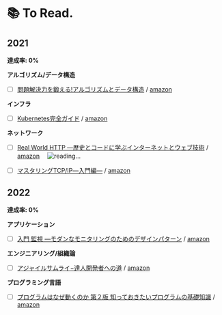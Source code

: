 # 📚 To Read.
## 2021**達成率: 0%****アルゴリズム/データ構造**- [ ] [問題解決力を鍛える!アルゴリズムとデータ構造](https://github.com/1keiuu/tech-books/tree/main/notes/algorithm/algo_and_data) / [amazon](https://www.amazon.co.jp/%E5%95%8F%E9%A1%8C%E8%A7%A3%E6%B1%BA%E5%8A%9B%E3%82%92%E9%8D%9B%E3%81%88%E3%82%8B-%E3%82%A2%E3%83%AB%E3%82%B4%E3%83%AA%E3%82%BA%E3%83%A0%E3%81%A8%E3%83%87%E3%83%BC%E3%82%BF%E6%A7%8B%E9%80%A0-KS%E6%83%85%E5%A0%B1%E7%A7%91%E5%AD%A6%E5%B0%82%E9%96%80%E6%9B%B8-%E5%A4%A7%E6%A7%BB-%E5%85%BC%E8%B3%87/dp/4065128447) **インフラ**- [ ] [Kubernetes完全ガイド](https://github.com/1keiuu/tech-books/tree/main/notes/infra/kube-perfect) / [amazon](https://www.amazon.co.jp/Kubernetes%E5%AE%8C%E5%85%A8%E3%82%AC%E3%82%A4%E3%83%89-%E7%AC%AC2%E7%89%88-Top-Gear-%E9%9D%92%E5%B1%B1/dp/4295009792) **ネットワーク**- [ ] [Real World HTTP ―歴史とコードに学ぶインターネットとウェブ技術](https://github.com/1keiuu/tech-books/tree/main/notes/network/real-world-http) / [amazon](https://www.amazon.co.jp/Real-World-HTTP-%E2%80%95%E6%AD%B4%E5%8F%B2%E3%81%A8%E3%82%B3%E3%83%BC%E3%83%89%E3%81%AB%E5%AD%A6%E3%81%B6%E3%82%A4%E3%83%B3%E3%82%BF%E3%83%BC%E3%83%8D%E3%83%83%E3%83%88%E3%81%A8%E3%82%A6%E3%82%A7%E3%83%96%E6%8A%80%E8%A1%93-%E3%82%88%E3%81%97%E3%81%8D/dp/4873118042) 　<img src='https://user-images.githubusercontent.com/46051957/115986717-907e6700-a5ec-11eb-827f-38c9e3b8c1ff.png' alt='reading...'/> - [ ] [マスタリングTCP/IP―入門編―](https://github.com/1keiuu/tech-books/tree/main/notes/network/mastering-tcp-ip) / [amazon](https://www.amazon.co.jp/%E3%83%9E%E3%82%B9%E3%82%BF%E3%83%AA%E3%83%B3%E3%82%B0TCP-IP%E2%80%95%E5%85%A5%E9%96%80%E7%B7%A8%E2%80%95-%E7%AC%AC6%E7%89%88-%E4%BA%95%E4%B8%8A-%E7%9B%B4%E4%B9%9F/dp/4274224473) ## 2022**達成率: 0%****アプリケーション**- [ ] [入門 監視 ―モダンなモニタリングのためのデザインパターン](https://github.com/1keiuu/tech-books/tree/main/notes/application/nyumon_kanshi) / [amazon](https://www.amazon.co.jp/%E5%85%A5%E9%96%80-%E7%9B%A3%E8%A6%96-%E2%80%95%E3%83%A2%E3%83%80%E3%83%B3%E3%81%AA%E3%83%A2%E3%83%8B%E3%82%BF%E3%83%AA%E3%83%B3%E3%82%B0%E3%81%AE%E3%81%9F%E3%82%81%E3%81%AE%E3%83%87%E3%82%B6%E3%82%A4%E3%83%B3%E3%83%91%E3%82%BF%E3%83%BC%E3%83%B3-Mike-Julian/dp/4873118646) **エンジニアリング/組織論**- [ ] [アジャイルサムライ−達人開発者への道](https://github.com/1keiuu/tech-books/tree/main/notes/engineering/agile_samurai) / [amazon](https://www.amazon.co.jp/%E3%82%A2%E3%82%B8%E3%83%A3%E3%82%A4%E3%83%AB%E3%82%B5%E3%83%A0%E3%83%A9%E3%82%A4%E2%88%92%E9%81%94%E4%BA%BA%E9%96%8B%E7%99%BA%E8%80%85%E3%81%B8%E3%81%AE%E9%81%93%E2%88%92-Jonathan-Rasmusson/dp/4274068560) **プログラミング言語**- [ ] [プログラムはなぜ動くのか 第２版 知っておきたいプログラムの基礎知識](https://github.com/1keiuu/tech-books/tree/main/notes/programming_language/how_to_work_program) / [amazon](https://www.amazon.co.jp/%E3%83%97%E3%83%AD%E3%82%B0%E3%83%A9%E3%83%A0%E3%81%AF%E3%81%AA%E3%81%9C%E5%8B%95%E3%81%8F%E3%81%AE%E3%81%8B-%E7%AC%AC2%E7%89%88-%E7%9F%A5%E3%81%A3%E3%81%A6%E3%81%8A%E3%81%8D%E3%81%9F%E3%81%84%E3%83%97%E3%83%AD%E3%82%B0%E3%83%A9%E3%83%A0%E3%81%AE%E5%9F%BA%E7%A4%8E%E7%9F%A5%E8%AD%98-%E7%9F%A2%E6%B2%A2-%E4%B9%85%E9%9B%84-ebook/dp/B00HRN7VK0) 